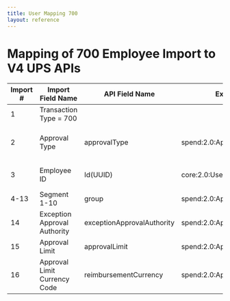 ```yaml
---
title: User Mapping 700
layout: reference
---
```

# Mapping of 700 Employee Import to V4 UPS APIs

Import #|Import Field Name|API Field Name|Extension|Notes
---|---|---|---|---|
1|Transaction Type = 700||
2|Approval Type|approvalType|spend:2.0:ApproverLimitConfig|Values: expense, payment, request, purchaseRequest
3|Employee ID|Id(UUID)|core:2.0:User| Must be an existing employee ID
4-13|Segment 1-10|group|spend:2.0:ApproverLimitConfig
14|Exception Approval Authority|exceptionApprovalAuthority|spend:2.0:ApproverLimitConfig
15|Approval Limit|approvalLimit|spend:2.0:ApproverLimitConfig
16|Approval Limit Currency Code|reimbursementCurrency|spend:2.0:ApproverLimitConfig

